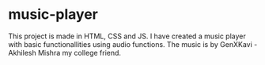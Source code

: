 # music-player

This project is made in HTML, CSS and JS.
I have created a music player with basic functionallities using audio functions.
The music is by GenXKavi - Akhilesh Mishra my college friend.
